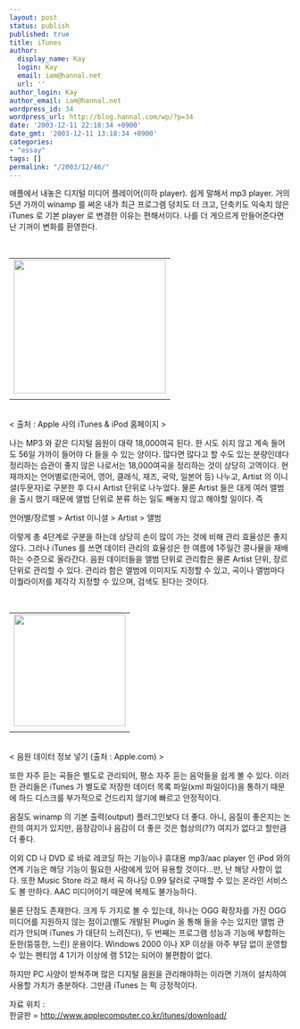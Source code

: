 ```yaml
---
layout: post
status: publish
published: true
title: iTunes
author:
  display_name: Kay
  login: Kay
  email: iam@hannal.net
  url: ''
author_login: Kay
author_email: iam@hannal.net
wordpress_id: 34
wordpress_url: http://blog.hannal.com/wp/?p=34
date: '2003-12-11 22:18:34 +0900'
date_gmt: '2003-12-11 13:18:34 +0900'
categories:
- "essay"
tags: []
permalink: "/2003/12/46/"
---
```

<p>애플에서 내놓은 디지털 미디어 플레이어(이하 player). 쉽게 말해서 mp3 player. 거의 5년 가까이 winamp 를 써온 내가 최근 프로그램 덩치도 더 크고, 단축키도 익숙치 않은 iTunes 로 기본 player 로 변경한 이유는 편해서이다. 나를 더 게으르게 만들어준다면 난 기꺼이 변화를 환영한다.</p>
<p><center><br />
<table>
<tr>
<td><center><img src="http://blog.hannal.com/tt-attach/0322/040322192134840279/259154.jpg" width="272" height="240"></center></td>
</tr>
<tr>
<td class="centerphoto"> </td>
</tr>
</table>
<p></center><br />
< 출처 : Apple 사의 iTunes & iPod 홈페이지 ></p>
<p>나는 MP3 와 같은 디지털 음원이 대략 18,000여곡 된다. 한 시도 쉬지 않고 계속 들어도 56일 가까이 들어야 다 들을 수 있는 양이다. 많다면 많다고 할 수도 있는 분량인데다 정리하는 습관이 좋지 않은 나로서는 18,000여곡을 정리하는 것이 상당히 고역이다. 현재까지는 언어별로(한국어, 영어, 클래식, 재즈, 국악, 일본어 등) 나누고, Artist 의 이니셜(두문자)로 구분한 후 다시 Artist 단위로 나누었다. 물론 Artist 들은 대게 여러 앨범을 출시 했기 때문에 앨범 단위로 분류 하는 일도 빼놓지 않고 해야할 일이다. 즉</p>
<p>언어별/장르별 > Artist 이니셜 > Artist > 앨범</p>
<p>이렇게 총 4단계로 구분을 하는데 상당히 손이 많이 가는 것에 비해 관리 효율성은 좋지 않다. 그러나 iTunes 를 쓰면 데이터 관리의 효율성은 한 여름에 1주일간 콩나물을 재배하는 수준으로 올라간다. 음원 데이터들을 앨범 단위로 관리함은 물론 Artist 단위, 장르 단위로 관리할 수 있다. 관리라 함은 앨범에 이미지도 지정할 수 있고, 곡이나 앨범마다 이퀄라이저를 제각각 지정할 수 있으며, 검색도 된다는 것이다.</p>
<p><center><br />
<table>
<tr>
<td><center><img src="http://blog.hannal.com/tt-attach/0322/040322192134840279/955570.gif" width="200" height="200"></center></td>
</tr>
<tr>
<td class="centerphoto"> </td>
</tr>
</table>
<p></center><br />
< 음원 데이터 정보 넣기 (출처 : Apple.com) ></p>
<p>또한 자주 듣는 곡들은 별도로 관리되어, 평소 자주 듣는 음악들을 쉽게 볼 수 있다. 이러한 관리들은 iTunes 가 별도로 저장한 데이터 목록 파일(xml 파일이다)을 통하기 때문에 하드 디스크를 부가적으로 건드리지 않기에 빠르고 안정적이다.</p>
<p>음질도 winamp 의 기본 출력(output) 플러그인보다 더 좋다. 아니, 음질이 좋은지는 논란의 여지가 있지만, 음장감이나 음감이 더 좋은 것은 협상의(??) 여지가 없다고 할만큼 더 좋다.</p>
<p>이외 CD 나 DVD 로 바로 레코딩 하는 기능이나 휴대용 mp3/aac player 인 iPod 와의 연계 기능은 해당 기능이 필요한 사람에게 있어 유용할 것이다...만, 난 해당 사항이 없다. 또한 Music Store 라고 해서 곡 하나당 0.99 달러로 구매할 수 있는 온라인 서비스도 볼 만하다. AAC 미디어이기 때문에 복제도 불가능하다.</p>
<p>
물론 단점도 존재한다. 크게 두 가지로 볼 수 있는데, 하나는 OGG 확장자를 가진 OGG 미디어를 지원하지 않는 점이고(별도 개발된 Plugin 을 통해 들을 수는 있지만 앨범 관리가 안되며 iTunes 가 대단히 느려진다), 두 번째는 프로그램 성능과 기능에 부합하는 둔한(뚱뚱한, 느린) 운용이다. Windows 2000 이나 XP 이상을 아주 부담 없이 운영할 수 있는 펜티엄 4 1기가 이상에 램 512는 되어야 불편함이 없다.</p>
<p>
하지만 PC 사양이 받쳐주며 많은 디지털 음원을 관리해야하는 이라면 기꺼이 설치하여 사용할 가치가 충분하다. 그만큼 iTunes 는 퍽 긍정적이다.</p>
<p>
자료 위치 :<br />
한글판 =  <a href="http://www.applecomputer.co.kr/itunes/download/" target=_blank>http://www.applecomputer.co.kr/itunes/download/</a></p>
